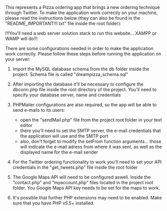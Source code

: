 This represents a Pizza ordering app that brings a new ordering technique through Twitter.
To make the application work correctly on your machine, please read the instructions below (they can also be found in the "README_IMPORTANT!!!.txt" file inside the root folder):

!!!You'll need a web server solution stack to run this website... XAMPP or WAMP will do!!!

There are some configurations needed in order to make the application work correctly.
Please follow these steps before running the application on your server:

1. Import the MySQL database schema from the db folder inside the project. Schema file is called "dreampizza_schema.sql"

2. After importing the database it'll be necessary to configure the dbconn.php file inside the root directory of the project. You'll need to specify your database server, name and credentials

3. PHPMailer configurations are also required, so the app will be able to send e-mails to its users:
	- open the "sendMail.php" file from the project root folder in your text editor
	- there you'll need to set the SMTP server, the e-mail credentials that the application will use and the SMTP port
	- also, don't forget to modify the setFrom function arguments... those will indicate the e-mail adress from where it was sent, as well as the displayed name for the e-mail sender

4. For the Twitter ordering functionality to work you'll need to set your API credentials in the "get_tweets.php" file inside the root folder

5. The Google Maps API will need to be configured aswell. Inside the "contact.php" and "myaccount.php" files located in the project root folder. You Google Maps API key needs to be set for the maps to work.

6. It's possible that further PHP extensions may need to be enabled. Make sure that you have PHP v5.5+ installed.
